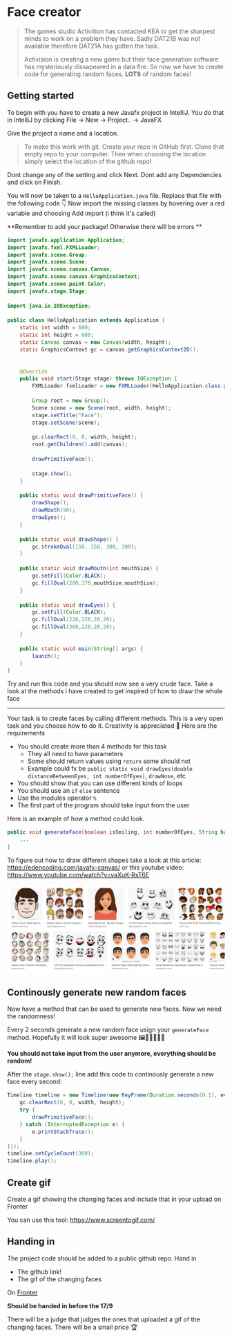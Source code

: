

# Face creator

> The games studio Activition has contacted KEA to get the sharpest minds to work on a problem they have. Sadly DAT21B was not available therefore DAT21A has gotten the task. 
>
> Activision is creating a new game but their face generation software has mysteriously dissapeared in a data fire. So now we have to create code for generating random faces. **LOTS** of random faces!



## Getting started

To begin with you have to create a new Javafx project in IntelliJ. You do that in IntelliJ by clicking File -> New -> Project.. -> JavaFX

Give the project a name and a location. 

> To make this work with git. Create your repo in GitHub first. Clone that empty repo to your computer. Then when choosing the location simply select the location of the github repo!

Dont change any of the setting and click Next. Dont add any Dependencies and click on Finish.

You will now be taken to a `HelloApplication.java` file. Replace that file with the following code 👇 Now import the missing classes by hovering over a red variable and choosing Add import (i think it's called)

**Remember to add your package! Otherwise there will be errors **

```java
import javafx.application.Application;
import javafx.fxml.FXMLLoader;
import javafx.scene.Group;
import javafx.scene.Scene;
import javafx.scene.canvas.Canvas;
import javafx.scene.canvas.GraphicsContext;
import javafx.scene.paint.Color;
import javafx.stage.Stage;

import java.io.IOException;

public class HelloApplication extends Application {
    static int width = 600;
    static int height = 600;
  	static Canvas canvas = new Canvas(width, height);
    static GraphicsContext gc = canvas.getGraphicsContext2D();


    @Override
    public void start(Stage stage) throws IOException {
        FXMLLoader fxmlLoader = new FXMLLoader(HelloApplication.class.getResource("hello-view.fxml"));

        Group root = new Group();
        Scene scene = new Scene(root, width, height);
        stage.setTitle("Face");
        stage.setScene(scene);

        gc.clearRect(0, 0, width, height);
        root.getChildren().add(canvas);

        drawPrimitiveFace();

        stage.show();
    }

    public static void drawPrimitiveFace() {
        drawShape();
        drawMouth(50);
        drawEyes();
    }

    public static void drawShape() {
        gc.strokeOval(150, 150, 300, 300);
    }

    public static void drawMouth(int mouthSize) {
        gc.setFill(Color.BLACK);
        gc.fillOval(280,370,mouthSize,mouthSize);
    }

    public static void drawEyes() {
        gc.setFill(Color.BLACK);
        gc.fillOval(220,220,20,20);
        gc.fillOval(360,220,20,20);
    }

    public static void main(String[] args) {
        launch();
    }
}
```

Try and run this code and you should now see a very crude face. Take a look at the methods i have created to get inspired of how to draw the whole face

---

Your task is to create faces by calling different methods. This is a very open task and you choose how to do it. Creativity is appreciated 🤩 Here are the requirements

- You should create more than 4 methods for this task
  - They all need to have parameters
  - Some should return values using `return` some should not
  - Example could fx be `public static void drawEyes(double distanceBetweenEyes, int numberOfEyes)`, `drawNose`, etc
- You should show that you can use different kinds of loops
- You should use an `if` `else` sentence
- Use the modules operator `%`
- The first part of the program should take input from the user



Here is an example of how a method could look. 

```java
public void generateFace(boolean isSmiling, int numberOfEyes, String hairColor) {
   	...
}
```

To figure out how to draw different shapes take a look at this article: https://edencoding.com/javafx-canvas/ or this youtube video: https://www.youtube.com/watch?v=vaXuK-RsT6E



![Faces](../assets/faces.png)



## Continously generate new random faces

Now have a method that can be used to generate new faces. Now we need the randomness!

Every 2 seconds generate a new random face usign your `generateFace` method. Hopefully it will look super awesome 🖼👩‍🎨👨🏼‍🎨

**You should not take input from the user anymore, everything should be random!**

After the `stage.show();` line add this code to continously generate a new face every second:

```java
Timeline timeline = new Timeline(new KeyFrame(Duration.seconds(0.1), event -> {
    gc.clearRect(0, 0, width, height);
    try {
        drawPrimitiveFace();
    } catch (InterruptedException e) {
        e.printStackTrace();
    }
}));
timeline.setCycleCount(360);
timeline.play();
```



## Create gif

Create a gif showing the changing faces and include that in your upload on Fronter

You can use this tool: https://www.screentogif.com/



## Handing in

The project code should be added to a public github repo. Hand in 

- The github link!
- The gif of the changing faces

On [Fronter](https://kea-fronter.itslearning.com/LearningToolElement/ViewLearningToolElement.aspx?LearningToolElementId=923155)

**Should be handed in before the 17/9**

There will be a judge that judges the ones that uploaded a gif of the changing faces. There will be a small price 🏆 

